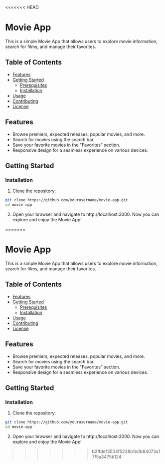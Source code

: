<<<<<<< HEAD
# Movie App

This is a simple Movie App that allows users to explore movie information, search for films, and manage their favorites.

## Table of Contents
- [Features](#features)
- [Getting Started](#getting-started)
    - [Prerequisites](#prerequisites)
    - [Installation](#installation)
- [Usage](#usage)
- [Contributing](#contributing)
- [License](#license)

## Features

- Browse premiers, expected releases, popular movies, and more.
- Search for movies using the search bar.
- Save your favorite movies in the "Favorites" section.
- Responsive design for a seamless experience on various devices.

## Getting Started

### Installation

1. Clone the repository:

```bash
git clone https://github.com/yourusername/movie-app.git
cd movie-app
```

2. Open your browser and navigate to http://localhost:3000.
Now you can explore and enjoy the Movie App!

   
=======
# Movie App

This is a simple Movie App that allows users to explore movie information, search for films, and manage their favorites.

## Table of Contents
- [Features](#features)
- [Getting Started](#getting-started)
    - [Prerequisites](#prerequisites)
    - [Installation](#installation)
- [Usage](#usage)
- [Contributing](#contributing)
- [License](#license)

## Features

- Browse premiers, expected releases, popular movies, and more.
- Search for movies using the search bar.
- Save your favorite movies in the "Favorites" section.
- Responsive design for a seamless experience on various devices.

## Getting Started

### Installation

1. Clone the repository:

```bash
git clone https://github.com/yourusername/movie-app.git
cd movie-app
```

2. Open your browser and navigate to http://localhost:3000.
Now you can explore and enjoy the Movie App!

   
>>>>>>> b2ffdef3504f5238b1b0b84073a17f5a3475b124
